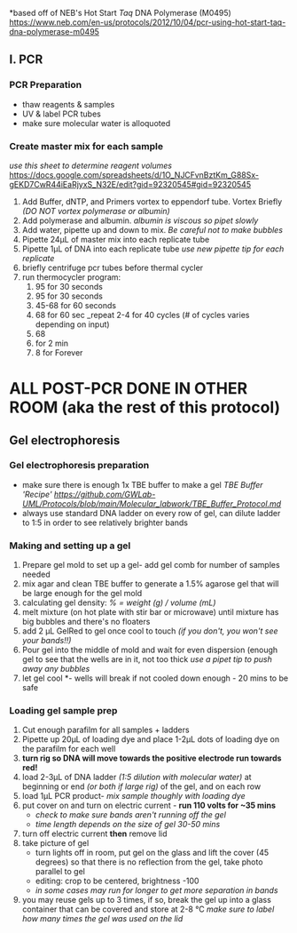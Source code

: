 *based off of NEB's Hot Start _Taq_ DNA Polymerase (M0495) https://www.neb.com/en-us/protocols/2012/10/04/pcr-using-hot-start-taq-dna-polymerase-m0495
## I. PCR
### PCR Preparation 
- thaw reagents & samples 
- UV & label PCR tubes
- make sure molecular water is alloquoted 
### Create master mix for each sample
*use this sheet to determine reagent volumes*
https://docs.google.com/spreadsheets/d/1O_NJCFvnBztKm_G88Sx-gEKD7CwR44iEaRjyxS_N32E/edit?gid=92320545#gid=92320545

1. Add Buffer, dNTP, and Primers vortex to eppendorf tube. Vortex Briefly 
*(DO NOT vortex polymerase or albumin)*
2. Add polymerase and albumin. 
*albumin is viscous so pipet slowly*
3. Add water, pipette up and down to mix.
*Be careful not to make bubbles*
4. Pipette 24µL of master mix into each replicate tube
5. Pipette 1µL of DNA into each replicate tube
*use new pipette tip for each replicate*
6. briefly centrifuge pcr tubes before thermal cycler
7. run thermocycler program:
    1. 95 for 30 seconds
    2. 95 for 30 seconds
    3. 45-68 for 60 seconds
    4. 68 for 60 sec _repeat 2-4 for 40 cycles (# of cycles varies depending on input)
    5. 68
    6. for 2 min
    7. 8 for Forever

# **ALL POST-PCR DONE IN OTHER ROOM (aka the rest of this protocol)**

## Gel electrophoresis 

### Gel electrophoresis preparation
- make sure there is enough 1x TBE buffer to make a gel
	*TBE Buffer 'Recipe' https://github.com/GWLab-UML/Protocols/blob/main/Molecular_labwork/TBE_Buffer_Protocol.md*
- always use standard DNA ladder on every row of gel, can dilute ladder to 1:5 in order to see relatively brighter bands

### Making and setting up a gel
1. Prepare gel mold to set up a gel- add gel comb for number of samples needed
2. mix agar and clean TBE buffer to generate a 1.5% agarose gel that will be large enough for the gel mold
3. calculating gel density:
    *% = weight (g) / volume (mL)*
4. melt mixture (on hot plate with stir bar or microwave) until mixture has big bubbles and there's no floaters
5. add 2 µL GelRed to gel once cool to touch *(if you don't, you won't see your bands!!)*
6. Pour gel into the middle of mold and wait for even dispersion (enough gel to see that the wells are in it, not too thick
	*use a pipet tip to push away any bubbles* 
7. let gel cool *- wells will break if not cooled down enough - 20 mins to be safe

### Loading gel sample prep
1. Cut enough parafilm for all samples + ladders
2. Pipette up 20µL of loading dye and place 1-2µL dots of loading dye on the parafilm for each well
3. **turn rig so DNA will move towards the positive electrode run towards red!**
4. load 2-3µL of DNA ladder *(1:5 dilution with molecular water)* at beginning or end *(or both if large rig)* of the gel, and on each row
5. load 1µL PCR product- *mix sample thoughly with loading dye*
6. put cover on and turn on electric current - **run 110 volts for ~35 mins**
    - *check to make sure bands aren't running off the gel*
    - *time length depends on the size of gel 30-50 mins*
7. turn off electric current **then** remove lid
8. take picture of gel 
    - turn lights off in room, put gel on the glass and lift the cover (45 degrees) so that there is no reflection from the gel, take photo parallel to gel
    - editing: crop to be centered, brightness -100
    - *in some cases may run for longer to get more separation in bands*
9. you may reuse gels up to 3 times, if so, break the gel up into a glass container that can be covered and store at 2-8 °C 
	*make sure to label how many times the gel was used on the lid*